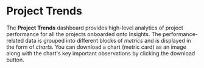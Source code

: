 # Project Trends

The **Project Trends** dashboard provides high-level analytics of project performance for all the projects onboarded onto Insights. The performance-related data is grouped into different blocks of _metrics_ and is displayed in the form of _charts_. You can download a chart (metric card) as an image along with the chart's key important observations by clicking the download button.

